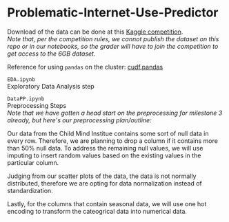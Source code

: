 # Problematic-Internet-Use-Predictor

Download of the data can be done at this [Kaggle competition](https://www.kaggle.com/competitions/child-mind-institute-problematic-internet-use/data).  
*Note that, per the competition rules, we cannot publish the dataset on this repo or in our notebooks, so the grader will have to join the competition to get access to the 6GB dataset.*

Reference for using `pandas` on the cluster: [cudf.pandas](https://github.com/rapidsai/cudf)

`EDA.ipynb`  
Exploratory Data Analysis step

`DataPP.ipynb`  
Preprocessing Steps  
*Note that we have gotten a head start on the preprocessing for milestone 3 already, but here's our preprocessing plan/outline:*

Our data from the Child Mind Institue contains some sort of null data in every row. Therefore, we are planning to drop a column if it contains more than 50% null data.
To address the remaining null values, we will use imputing to insert random values based on the existing values in the particular column. 

Judging from our scatter plots of the data, the data is not normally distributed, therefore we are opting for data normalization instead of standardization.

Lastly, for the columns that contain seasonal data, we will use one hot encoding to transform the cateogrical data into numerical data. 
